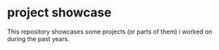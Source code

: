 # project showcase

This repository showcases some projects (or parts of them) i worked on during the past years.
